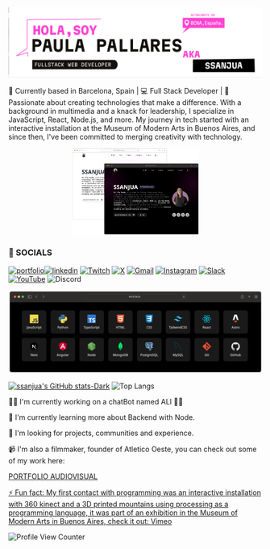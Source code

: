 ![banner](banner_v01.png)


📍 Currently based in Barcelona, Spain | 💻 Full Stack Developer | 🌟 Passionate about creating technologies that make a difference. With a background in multimedia and a knack for leadership, I specialize in JavaScript, React, Node.js, and more. My journey in tech started with an interactive installation at the Museum of Modern Arts in Buenos Aires, and since then, I've been committed to merging creativity with technology.

<p align="center" >
<a href="https://ssanjua.vercel.app"><img src="portfolio.png" alt="Portfolio Web" width="50%"/></a>
</p>


### 💬 SOCIALS
[![portfolio](https://img.shields.io/badge/my_portfolio-000?style=for-the-badge&logo=ko-fi&logoColor=white)](https://ssanjua.vercel.app)[![linkedin](https://img.shields.io/badge/linkedin-0A66C2?style=for-the-badge&logo=linkedin&logoColor=white)](https://www.linkedin.com/in/paupallares/) 
[![Twitch](https://img.shields.io/badge/Twitch-%239146FF.svg?style=for-the-badge&logo=Twitch&logoColor=white)](https://www.twitch.tv/ssanjuaa) [![X](https://img.shields.io/badge/X-%23000000.svg?style=for-the-badge&logo=X&logoColor=white)](https://twitter.com/pupipallares) [![Gmail](https://img.shields.io/badge/Gmail-D14836?style=for-the-badge&logo=gmail&logoColor=white)](ppaupallares@gmail.com) [![Instagram](https://img.shields.io/badge/Instagram-%23E4405F.svg?style=for-the-badge&logo=Instagram&logoColor=white)](www.instagram.com/ppupipallares) [![Slack](https://img.shields.io/badge/Slack-4A154B?style=for-the-badge&logo=slack&logoColor=white)](https://soyhenry.slack.com/team/U04MLPSAH71) [![YouTube](https://img.shields.io/badge/YouTube-%23FF0000.svg?style=for-the-badge&logo=YouTube&logoColor=white)](https://www.youtube.com/@ssanjua) ![Discord](https://img.shields.io/badge/Discord-%235865F2.svg?style=for-the-badge&logo=discord&logoColor=white)


![MyStack](stack_dark.png)

 [![ssanjua's GitHub stats-Dark](https://github-readme-stats.vercel.app/api?username=ssanjua&show_icons=true&theme=dark#gh-dark-mode-only)](https://github.com/ssanjua/github-readme-stats#gh-dark-mode-only) ![Top Langs](https://github-readme-stats.vercel.app/api/top-langs/?username=ssanjua&layout=compact&hide=jupyter%20notebook&theme=dark)

<!-- ![Projects](projectsDark.png) -->

👩‍💻 I'm currently working on a chatBot named ALI 🦾🤖

🧠 I'm currently learning more about Backend with Node.

🤔 I'm looking for projects, communities and experience.

📹 I'm also a filmmaker, founder of Atletico Oeste, you can check out some of my work here: 

<a href="https://ppaupallares.vercel.app">PORTFOLIO AUDIOVISUAL</P>

<!-- <p align="center" >
<a href="https://ppaupallares.vercel.app"><img src="ppaupallares.webp" alt="Atletico Oeste YouTube" width="400"/></a>
</p> -->

⚡️ Fun fact: My first contact with programming was an interactive installation with 360 kinect and a 3D printed mountains using processing as a programming language, it was part of an exhibition in the Museum of Modern Arts in Buenos Aires, check it out: <a href="https://vimeo.com/256058743">Vimeo</a>

![Profile View Counter](https://komarev.com/ghpvc/?username=ssanjua)


